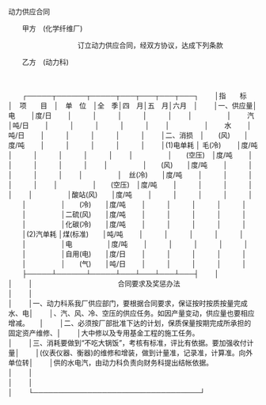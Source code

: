 



动力供应合同



 

　　甲方　(化学纤维厂)

　　　　　　　　　　订立动力供应合同，经双方协议，达成下列条款

　　乙方　(动力科)

　　


　　┌─────┬──────┬─────┬───┬───┬───┬───┐
　　│指　　标　│　项　　目　│　单　位　│全　季│四　月│五　月│六月　│
　　│一、供应量│　　 电　　 │度/日　　 │　　　│　　　│　　　│　　　│
　　│　　　　　│　　 汽　　 │吨/日　　 │　　　│　　　│　　　│　　　│
　　│　　　　　│　　 水　　 │吨/日　　 │　　　│　　　│　　　│　　　│
　　│二、消损　│　　(风)　　│度/吨　　 │　　　│　　　│　　　│　　　│
　　│(1)电单耗 │ 毛(冷)　　 │度/吨　　 │　　　│　　　│　　　│　　　│
　　│　　　　　│　　(空压)　│度/吨　　 │　　　│　　　│　　　│　　　│
　　│　　　　　│　　(风)　　│度/吨　　 │　　　│　　　│　　　│　　　│
　　│　　　　　│　丝(冷)　　│度/吨　　 │　　　│　　　│　　　│　　　│
　　│　　　　　│　　(空压)　│度/吨　　 │　　　│　　　│　　　│　　　│
　　│　　　　　│酸站(风)　　│度/吨　　 │　　　│　　　│　　　│　　　│
　　│　　　　　│　　(冷)　　│度/吨　　 │　　　│　　　│　　　│　　　│
　　│　　　　　│二硫(风)　　│度/吨　　 │　　　│　　　│　　　│　　　│
　　│　　　　　│化碳(冷)　　│度/吨　　 │　　　│　　　│　　　│　　　│
　　│(2)汽单耗 │煤(标准)　　│吨/吨　　 │　　　│　　　│　　　│　　　│
　　│　　　　　│电　　　　　│度/吨　　 │　　　│　　　│　　　│　　　│
　　│　　　　　│自用(电)　　│度/日　　 │　　　│　　　│　　　│　　　│
　　│　　　　　│　　(气)　　│吨/日　　 │　　　│　　　│　　　│　　　│
　　├─────┴──────┴─────┴───┴───┴───┴───┤
　　│　　　　　　　　　　　　　　　　　　　　　　　　　　　　　　　　　　│
　　│　　　　　　　　　　　　 合同要求及奖惩办法　　　　　　　　　　　　 │
　　│　　　　　　　　　　　　　　　　　　　　　　　　　　　　　　　　　　│
　　│一、动力科系我厂供应部门，要根据合同要求，保证按时按质按量完成水、电│
　　│、汽、风、冷、空压的供应任务。如因产量变动，供应量也要相应增减。　　│
　　│二、必须按厂部批准下达的计划，保质保量按期完成所承担的固定资产维修、│
　　│大中修以及专用基金工程的施工任务。　　　　　　　　　　　　　　　　　│
　　│三、消耗要做到“不吃大锅饭”，考核有标准，评比有依据。要加强收付计量│
　　│(仪表仪器、衡器)的维修和增装，做到计量准，记录准，计算准。向外单位转│
　　│供的水电汽，由动力科负责向财务科提出结帐依据。　　　　　　　　　　　│
　　│　　　　　　　　　　　　　　　　　　　　　　　　　　　　　　　　　　│
　　│　　　　　　　　　　　　　　　　　　　　　　　　　　　　　　　　　　│
　　└──────────────────────────────────┘
　　
